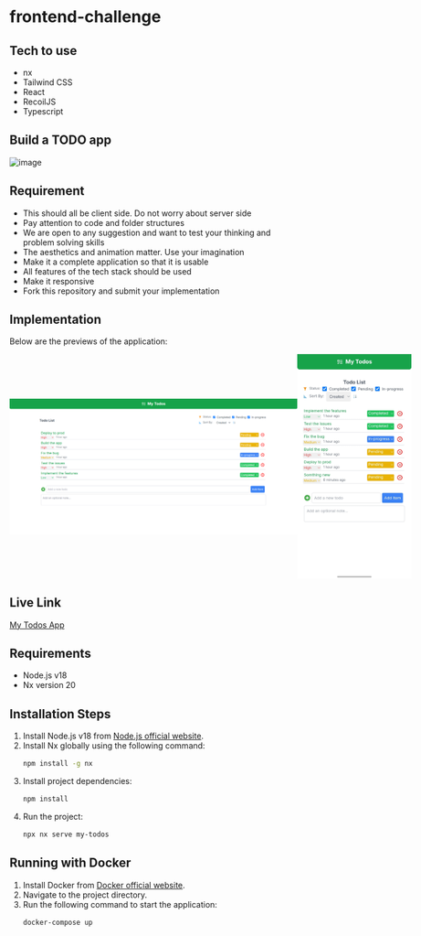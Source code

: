 # frontend-challenge

## Tech to use
- nx
- Tailwind CSS
- React
- RecoilJS
- Typescript

## Build a TODO app
![image](https://github.com/user-attachments/assets/120c1421-2cc9-41db-8a8b-908603835a8e)

## Requirement
- This should all be client side. Do not worry about server side
- Pay attention to code and folder structures
- We are open to any suggestion and want to test your thinking and problem solving skills
- The aesthetics and animation matter. Use your imagination
- Make it a complete application so that it is usable
- All features of the tech stack should be used
- Make it responsive
- Fork this repository and submit your implementation

## Implementation

Below are the previews of the application:
<p style="display: flex; flex-direction: row; justify-content: space-between; align-items: center;">
  <img src="apps/my-todos/public/preview1.png" alt="Preview 1" width="600" />
  <img src="apps/my-todos/public/preview2.jpg" alt="Preview 2" width="200" />
</p>

## Live Link
[My Todos App](https://my-todos-cyan.vercel.app/)

## Requirements
- Node.js v18
- Nx version 20

## Installation Steps
1. Install Node.js v18 from [Node.js official website](https://nodejs.org/).
2. Install Nx globally using the following command:
   ```bash
   npm install -g nx
   ```
3. Install project dependencies:
   ```bash
   npm install
   ```
4. Run the project:
   ```bash
   npx nx serve my-todos
   ```

## Running with Docker

1. Install Docker from [Docker official website](https://www.docker.com/).
2. Navigate to the project directory.
3. Run the following command to start the application:
   ```bash
   docker-compose up
   ```

